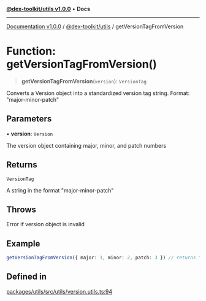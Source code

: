 [**@dex-toolkit/utils v1.0.0**](../README.md) • **Docs**

***

[Documentation v1.0.0](../../../packages.md) / [@dex-toolkit/utils](../README.md) / getVersionTagFromVersion

# Function: getVersionTagFromVersion()

> **getVersionTagFromVersion**(`version`): `VersionTag`

Converts a Version object into a standardized version tag string.
Format: "major-minor-patch"

## Parameters

• **version**: `Version`

The version object containing major, minor, and patch numbers

## Returns

`VersionTag`

A string in the format "major-minor-patch"

## Throws

Error if version object is invalid

## Example

```ts
getVersionTagFromVersion({ major: 1, minor: 2, patch: 3 }) // returns "1-2-3"
```

## Defined in

[packages/utils/src/utils/version.utils.ts:94](https://github.com/niZmosis/dex-toolkit/blob/3d8b41b44787b30fbea5de3ab4737662ffb61bc8/packages/utils/src/utils/version.utils.ts#L94)
